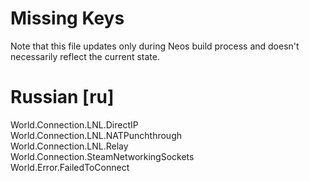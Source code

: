 # Missing Keys
Note that this file updates only during Neos build process and doesn't necessarily reflect the current state.

# Russian [ru]
World.Connection.LNL.DirectIP  
World.Connection.LNL.NATPunchthrough  
World.Connection.LNL.Relay  
World.Connection.SteamNetworkingSockets  
World.Error.FailedToConnect  

